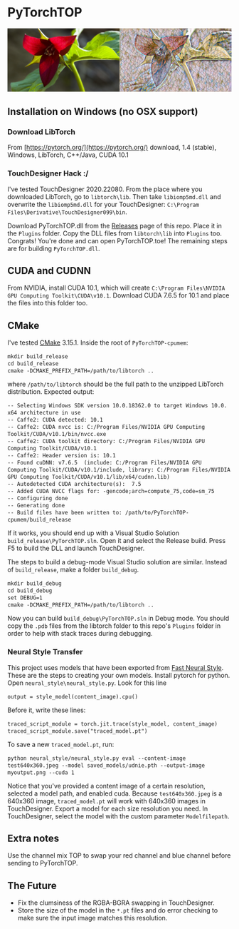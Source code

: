 # PyTorchTOP
![](docs/trillium_mosaic.jpg)

## Installation on Windows (no OSX support)

### Download LibTorch
From [https://pytorch.org/](https://pytorch.org/) download, 1.4 (stable), Windows, LibTorch, C++/Java, CUDA 10.1

### TouchDesigner Hack :/
I've tested TouchDesigner 2020.22080. From the place where you downloaded LibTorch, go to `libtorch\lib`. Then take `libiomp5md.dll` and overwrite the `libiomp5md.dll` for your TouchDesigner: `C:\Program Files\Derivative\TouchDesigner099\bin`.

Download PyTorchTOP.dll from the [Releases](https://github.com/DBraun/PyTorchTOP-cpumem/releases) page of this repo. Place it in the `Plugins` folder. Copy the DLL files from `libtorch\lib` into `Plugins` too. Congrats! You're done and can open PyTorchTOP.toe! The remaining steps are for building `PyTorchTOP.dll`.

## CUDA and CUDNN

From NVIDIA, install CUDA 10.1, which will create `C:\Program Files\NVIDIA GPU Computing Toolkit\CUDA\v10.1`. Download CUDA 7.6.5 for 10.1 and place the files into this folder too.

## CMake

I've tested [CMake](https://cmake.org/download/) 3.15.1. Inside the root of `PyTorchTOP-cpumem`:

    mkdir build_release
    cd build_release
    cmake -DCMAKE_PREFIX_PATH=/path/to/libtorch ..

where `/path/to/libtorch` should be the full path to the unzipped LibTorch distribution. Expected output:

	-- Selecting Windows SDK version 10.0.18362.0 to target Windows 10.0.
	x64 architecture in use
	-- Caffe2: CUDA detected: 10.1
	-- Caffe2: CUDA nvcc is: C:/Program Files/NVIDIA GPU Computing Toolkit/CUDA/v10.1/bin/nvcc.exe
	-- Caffe2: CUDA toolkit directory: C:/Program Files/NVIDIA GPU Computing Toolkit/CUDA/v10.1
	-- Caffe2: Header version is: 10.1
	-- Found cuDNN: v7.6.5  (include: C:/Program Files/NVIDIA GPU Computing Toolkit/CUDA/v10.1/include, library: C:/Program Files/NVIDIA GPU Computing Toolkit/CUDA/v10.1/lib/x64/cudnn.lib)
	-- Autodetected CUDA architecture(s):  7.5
	-- Added CUDA NVCC flags for: -gencode;arch=compute_75,code=sm_75
	-- Configuring done
	-- Generating done
	-- Build files have been written to: /path/to/PyTorchTOP-cpumem/build_release
If it works, you should end up with a Visual Studio Solution `build_release\PyTorchTOP.sln`. Open it and select the Release build. Press F5 to build the DLL and launch TouchDesigner.

The steps to build a debug-mode Visual Studio solution are similar. Instead of `build_release`, make a folder `build_debug`.
    
    mkdir build_debug
    cd build_debug
    set DEBUG=1
    cmake -DCMAKE_PREFIX_PATH=/path/to/libtorch ..

Now you can build `build_debug\PyTorchTOP.sln` in Debug mode. You should copy the `.pdb` files from the libtorch folder to this repo's `Plugins` folder in order to help with stack traces during debugging.

### Neural Style Transfer

This project uses models that have been exported from [Fast Neural Style](https://github.com/pytorch/examples/tree/master/fast_neural_style). These are the steps to creating your own models. Install pytorch for python. Open `neural_style\neural_style.py`. Look for this line
    
    output = style_model(content_image).cpu()

Before it, write these lines:

	traced_script_module = torch.jit.trace(style_model, content_image)
	traced_script_module.save("traced_model.pt")

To save a new `traced_model.pt`, run:

    python neural_style/neural_style.py eval --content-image test640x360.jpeg --model saved_models/udnie.pth --output-image myoutput.png --cuda 1

Notice that you've provided a content image of a certain resolution, selected a model path, and enabled cuda. Because `test640x360.jpeg` is a 640x360 image, `traced_model.pt` will work with 640x360 images in TouchDesigner. Export a model for each size resolution you need. In TouchDesigner, select the model with the custom parameter `Modelfilepath`.

## Extra notes

Use the channel mix TOP to swap your red channel and blue channel before sending to PyTorchTOP.

## The Future
* Fix the clumsiness of the RGBA-BGRA swapping in TouchDesigner.
* Store the size of the model in the `*.pt` files and do error checking to make sure the input image matches this resolution.
